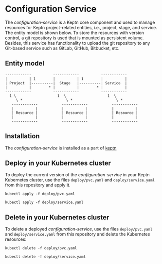 # Configuration Service

The *configuration-service* is a Keptn core component and used to manage resources for Keptn project-related entities, i.e., project, stage, and service. The entity model is shown below. To store the resources with version control, a git repository is used that is mounted as persistent volume.  Besides, this service has functionality to upload the git repository to any Git-based service such as GitLab, GitHub, Bitbucket, etc.

## Entity model

```
------------          ------------          ------------
|          | 1        |          | 1        |          |
| Project  |----------|  Stage   |----------| Service  |
|          |        * |          |        * |          |
------------          ------------          ------------
  1 \                   1  \                   1  \
     \ *                    \ *                    \ *
   ------------           ------------           ------------ 
   |          |           |          |           |          | 
   | Resource |           | Resource |           | Resource |  
   |          |           |          |           |          |  
   ------------           ------------           ------------ 
```

## Installation

The *configuration-service* is installed as a part of [keptn](https://keptn.sh)

## Deploy in your Kubernetes cluster

To deploy the current version of the *configuration-service* in your Keptn Kubernetes cluster, use the files `deploy/pvc.yaml` and `deploy/service.yaml` from this repository and apply it.

```console
kubectl apply -f deploy/pvc.yaml

kubectl apply -f deploy/service.yaml
```

## Delete in your Kubernetes cluster

To delete a deployed *configuration-service*, use the files `deploy/pvc.yaml` and `deploy/service.yaml` from this repository and delete the Kubernetes resources:

```console
kubectl delete -f deploy/pvc.yaml

kubectl delete -f deploy/service.yaml
```